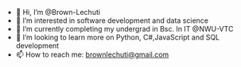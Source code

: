 - 👋 Hi, I’m @Brown-Lechuti
- 👀 I’m interested in software development and data science
- 🌱 I’m currently completing my undergrad in Bsc. In IT @NWU-VTC
- 💞️ I’m looking to learn more on Python, C#,JavaScript and SQL development 
- 📫 How to reach me: brownlechuti@gmail.com

<!---
Brown-Lechuti/Brown-Lechuti is a ✨ special ✨ repository because its `README.md` (this file) appears on your GitHub profile.
You can click the Preview link to take a look at your changes.
--->
